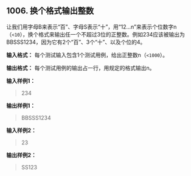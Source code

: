 ﻿## 1006. 换个格式输出整数
让我们用字母B来表示“百”、字母S表示“十”，用“12...n”来表示个位数字n（`<10`），换个格式来输出任一个不超过3位的正整数。例如234应该被输出为BBSSS1234，因为它有2个“百”、3个“十”、以及个位的4。

**输入格式：** 每个测试输入包含1个测试用例，给出正整数n（`<1000`）。

**输出格式：** 每个测试用例的输出占一行，用规定的格式输出n。

**输入样例1：**
>234

**输出样例1：**
>BBSSS1234

**输入样例2：**
>23

**输出样例2：**
>SS123  